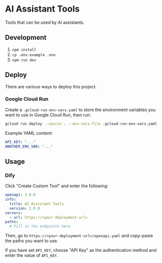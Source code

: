 # AI Assistant Tools

Tools that can be used by AI assistants.

## Development

1. `npm install`
2. `cp .env.example .env`
3. `npm run dev`

## Deploy

There are various ways to deploy this project.

### Google Cloud Run

Create a `.gcloud-run-env-vars.yaml` to store the environment variables you want to use in Google Cloud Run, then run:

```bash
gcloud run deploy --source . --env-vars-file .gcloud-run-env-vars.yaml
```

Example YAML content:

```yaml
API_KEY: "..."
ANOTHER_ENV_VAR: "..."
```

## Usage

### Dify

Click "Create Custom Tool" and enter the following:

```yaml
openapi: 3.0.0
info:
  title: AI Assistant Tools
  version: 1.0.0
servers:
  - url: https://<your-deployment-url>
paths:
  # Fill in the endpoints here
```

Then, go to `https://<your-deployment-url>/openapi.yaml` and copy-paste the paths you want to use.

If you have set `API_KEY`, choose "API Key" as the authentication method and enter the value of `API_KEY`.
